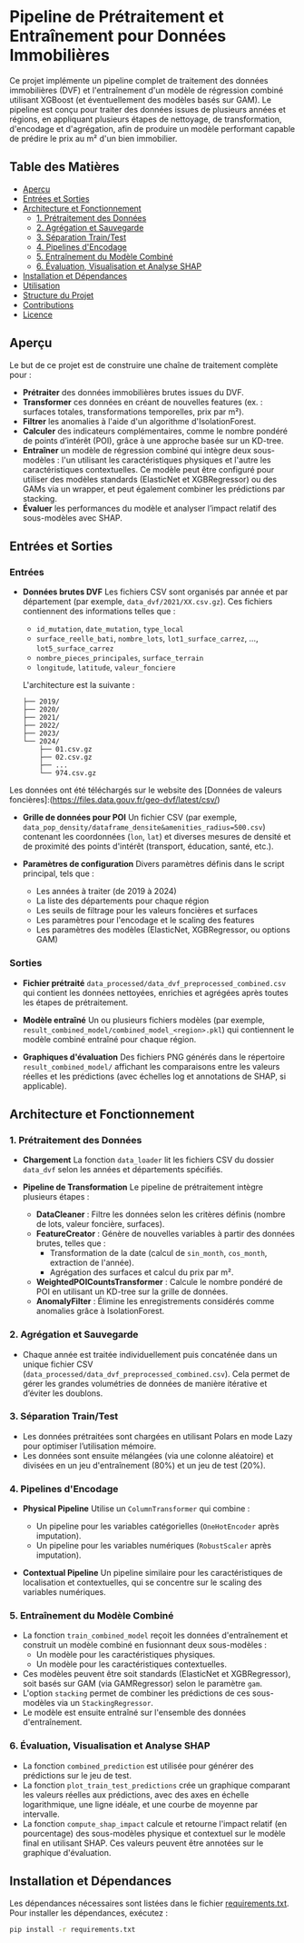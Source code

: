 # Pipeline de Prétraitement et Entraînement pour Données Immobilières

Ce projet implémente un pipeline complet de traitement des données immobilières (DVF) et l'entraînement d'un modèle de régression combiné utilisant XGBoost (et éventuellement des modèles basés sur GAM). Le pipeline est conçu pour traiter des données issues de plusieurs années et régions, en appliquant plusieurs étapes de nettoyage, de transformation, d'encodage et d'agrégation, afin de produire un modèle performant capable de prédire le prix au m² d'un bien immobilier.

## Table des Matières

- [Aperçu](#aperçu)
- [Entrées et Sorties](#entrées-et-sorties)
- [Architecture et Fonctionnement](#architecture-et-fonctionnement)
  - [1. Prétraitement des Données](#1-prétraitement-des-données)
  - [2. Agrégation et Sauvegarde](#2-agrégation-et-sauvegarde)
  - [3. Séparation Train/Test](#3-séparation-traintest)
  - [4. Pipelines d'Encodage](#4-pipelines-dencodage)
  - [5. Entraînement du Modèle Combiné](#5-entrainement-du-modèle-combiné)
  - [6. Évaluation, Visualisation et Analyse SHAP](#6-évaluation-visualisation-et-analyse-shap)
- [Installation et Dépendances](#installation-et-dépendances)
- [Utilisation](#utilisation)
- [Structure du Projet](#structure-du-projet)
- [Contributions](#contributions)
- [Licence](#licence)

## Aperçu

Le but de ce projet est de construire une chaîne de traitement complète pour :
- **Prétraiter** des données immobilières brutes issues du DVF.
- **Transformer** ces données en créant de nouvelles features (ex. : surfaces totales, transformations temporelles, prix par m²).
- **Filtrer** les anomalies à l'aide d'un algorithme d'IsolationForest.
- **Calculer** des indicateurs complémentaires, comme le nombre pondéré de points d’intérêt (POI), grâce à une approche basée sur un KD-tree.
- **Entraîner** un modèle de régression combiné qui intègre deux sous-modèles : l'un utilisant les caractéristiques physiques et l'autre les caractéristiques contextuelles. Ce modèle peut être configuré pour utiliser des modèles standards (ElasticNet et XGBRegressor) ou des GAMs via un wrapper, et peut également combiner les prédictions par stacking.
- **Évaluer** les performances du modèle et analyser l’impact relatif des sous-modèles avec SHAP.

## Entrées et Sorties

### Entrées

- **Données brutes DVF**
  Les fichiers CSV sont organisés par année et par département (par exemple, `data_dvf/2021/XX.csv.gz`). Ces fichiers contiennent des informations telles que :
  - `id_mutation`, `date_mutation`, `type_local`
  - `surface_reelle_bati`, `nombre_lots`, `lot1_surface_carrez`, …, `lot5_surface_carrez`
  - `nombre_pieces_principales`, `surface_terrain`
  - `longitude`, `latitude`, `valeur_fonciere`

  L'architecture est la suivante :
  ```data_dvf
  ├── 2019/
  ├── 2020/
  ├── 2021/
  ├── 2022/
  ├── 2023/
  └── 2024/
      ├── 01.csv.gz
      ├── 02.csv.gz
      ├── ...
      └── 974.csv.gz

Les données ont été téléchargés sur le website des [Données de valeurs foncières]:(https://files.data.gouv.fr/geo-dvf/latest/csv/)

- **Grille de données pour POI**
  Un fichier CSV (par exemple, `data_pop_density/dataframe_densite&amenities_radius=500.csv`) contenant les coordonnées (`lon`, `lat`) et diverses mesures de densité et de proximité des points d'intérêt (transport, éducation, santé, etc.).

- **Paramètres de configuration**
  Divers paramètres définis dans le script principal, tels que :
  - Les années à traiter (de 2019 à 2024)
  - La liste des départements pour chaque région
  - Les seuils de filtrage pour les valeurs foncières et surfaces
  - Les paramètres pour l'encodage et le scaling des features
  - Les paramètres des modèles (ElasticNet, XGBRegressor, ou options GAM)

### Sorties

- **Fichier prétraité**
  `data_processed/data_dvf_preprocessed_combined.csv` qui contient les données nettoyées, enrichies et agrégées après toutes les étapes de prétraitement.

- **Modèle entraîné**
  Un ou plusieurs fichiers modèles (par exemple, `result_combined_model/combined_model_<region>.pkl`) qui contiennent le modèle combiné entraîné pour chaque région.

- **Graphiques d'évaluation**
  Des fichiers PNG générés dans le répertoire `result_combined_model/` affichant les comparaisons entre les valeurs réelles et les prédictions (avec échelles log et annotations de SHAP, si applicable).

## Architecture et Fonctionnement

### 1. Prétraitement des Données

- **Chargement**
  La fonction `data_loader` lit les fichiers CSV du dossier `data_dvf` selon les années et départements spécifiés.

- **Pipeline de Transformation**
  Le pipeline de prétraitement intègre plusieurs étapes :
  - **DataCleaner** : Filtre les données selon les critères définis (nombre de lots, valeur foncière, surfaces).
  - **FeatureCreator** : Génère de nouvelles variables à partir des données brutes, telles que :
    - Transformation de la date (calcul de `sin_month`, `cos_month`, extraction de l'année).
    - Agrégation des surfaces et calcul du prix par m².
  - **WeightedPOICountsTransformer** : Calcule le nombre pondéré de POI en utilisant un KD-tree sur la grille de données.
  - **AnomalyFilter** : Élimine les enregistrements considérés comme anomalies grâce à IsolationForest.

### 2. Agrégation et Sauvegarde

- Chaque année est traitée individuellement puis concaténée dans un unique fichier CSV (`data_processed/data_dvf_preprocessed_combined.csv`). Cela permet de gérer les grandes volumétries de données de manière itérative et d’éviter les doublons.

### 3. Séparation Train/Test

- Les données prétraitées sont chargées en utilisant Polars en mode Lazy pour optimiser l’utilisation mémoire.
- Les données sont ensuite mélangées (via une colonne aléatoire) et divisées en un jeu d'entraînement (80%) et un jeu de test (20%).

### 4. Pipelines d'Encodage

- **Physical Pipeline**
  Utilise un `ColumnTransformer` qui combine :
  - Un pipeline pour les variables catégorielles (`OneHotEncoder` après imputation).
  - Un pipeline pour les variables numériques (`RobustScaler` après imputation).

- **Contextual Pipeline**
  Un pipeline similaire pour les caractéristiques de localisation et contextuelles, qui se concentre sur le scaling des variables numériques.

### 5. Entraînement du Modèle Combiné

- La fonction `train_combined_model` reçoit les données d'entraînement et construit un modèle combiné en fusionnant deux sous-modèles :
  - Un modèle pour les caractéristiques physiques.
  - Un modèle pour les caractéristiques contextuelles.
- Ces modèles peuvent être soit standards (ElasticNet et XGBRegressor), soit basés sur GAM (via GAMRegressor) selon le paramètre `gam`.
- L'option `stacking` permet de combiner les prédictions de ces sous-modèles via un `StackingRegressor`.
- Le modèle est ensuite entraîné sur l'ensemble des données d'entraînement.

### 6. Évaluation, Visualisation et Analyse SHAP

- La fonction `combined_prediction` est utilisée pour générer des prédictions sur le jeu de test.
- La fonction `plot_train_test_predictions` crée un graphique comparant les valeurs réelles aux prédictions, avec des axes en échelle logarithmique, une ligne idéale, et une courbe de moyenne par intervalle.
- La fonction `compute_shap_impact` calcule et retourne l'impact relatif (en pourcentage) des sous-modèles physique et contextuel sur le modèle final en utilisant SHAP. Ces valeurs peuvent être annotées sur le graphique d'évaluation.

## Installation et Dépendances

Les dépendances nécessaires sont listées dans le fichier [requirements.txt](requirements.txt). Pour installer les dépendances, exécutez :

```bash
pip install -r requirements.txt
